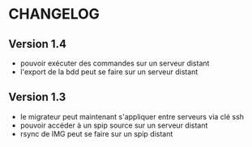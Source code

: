 CHANGELOG
=========

Version 1.4
-----------

- pouvoir exécuter des commandes sur un serveur distant
- l'export de la bdd peut se faire sur un serveur distant

Version 1.3
-----------

- le migrateur peut maintenant s'appliquer entre serveurs via clé ssh
- pouvoir accéder à un spip source sur un serveur distant
- rsync de IMG peut se faire sur un spip distant
